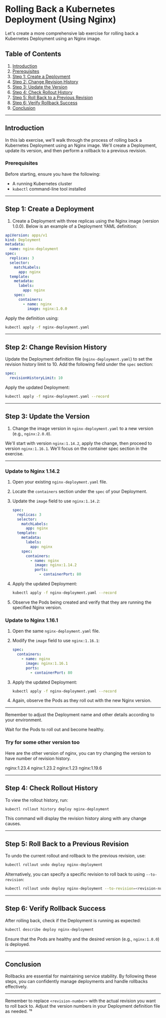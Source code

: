 # Rolling Back a Kubernetes Deployment (Using Nginx)

Let's create a more comprehensive lab exercise for rolling back a Kubernetes Deployment using an Nginx image. 

## Table of Contents
1. [Introduction](#introduction)
2. [Prerequisites](#prerequisites)
3. [Step 1: Create a Deployment](#step-1-create-a-deployment)
4. [Step 2: Change Revision History](#step-2-change-revision-history)
5. [Step 3: Update the Version ](#step-3-update-the-version)
6. [Step 4: Check Rollout History](#step-4-check-rollout-history)
7. [Step 5: Roll Back to a Previous Revision](#step-5-roll-back-to-a-previous-revision)
8. [Step 6: Verify Rollback Success](#step-6-verify-rollback-success)
9. [Conclusion](#conclusion)

---

## Introduction
In this lab exercise, we'll walk through the process of rolling back a Kubernetes Deployment using an Nginx image. We'll create a Deployment, update its version, and then perform a rollback to a previous revision.

### Prerequisites
Before starting, ensure you have the following:
- A running Kubernetes cluster
- `kubectl` command-line tool installed

---

## Step 1: Create a Deployment
1. Create a Deployment with three replicas using the Nginx image (version 1.0.0). Below is an example of a Deployment YAML definition:

```yaml
apiVersion: apps/v1
kind: Deployment
metadata:
  name: nginx-deployment
spec:
  replicas: 3
  selector:
    matchLabels:
      app: nginx
  template:
    metadata:
      labels:
        app: nginx
    spec:
      containers:
        - name: nginx
          image: nginx:1.0.0
```

Apply the definition using:

```bash
kubectl apply -f nginx-deployment.yaml
```

---

## Step 2: Change Revision History
Update the Deployment definition file (`nginx-deployment.yaml`) to set the revision history limit to 10. Add the following field under the `spec` section:

```yaml
spec:
  revisionHistoryLimit: 10
```

Apply the updated Deployment:

```bash
kubectl apply -f nginx-deployment.yaml --record
```

---

## Step 3: Update the Version
1. Change the image version in `nginx-deployment.yaml` to a new version (e.g., `nginx:2.0.0`).

We'll start with version `nginx:1.14.2`, apply the change, then proceed to version `nginx:1.16.1`. We'll focus on the container spec section in the exercise.

---

###  Update to Nginx 1.14.2
1. Open your existing `nginx-deployment.yaml` file.
2. Locate the `containers` section under the `spec` of your Deployment.
3. Update the `image` field to use `nginx:1.14.2`:

   ```yaml
   spec:
     replicas: 3
     selector:
       matchLabels:
         app: nginx
     template:
       metadata:
         labels:
           app: nginx
       spec:
         containers:
           - name: nginx
             image: nginx:1.14.2
             ports:
               - containerPort: 80
   ```

4. Apply the updated Deployment:

   ```bash
   kubectl apply -f nginx-deployment.yaml --record
   ```

5. Observe the Pods being created and verify that they are running the specified Nginx version.

### Update to Nginx 1.16.1
1. Open the same `nginx-deployment.yaml` file.
2. Modify the `image` field to use `nginx:1.16.1`:

   ```yaml
   spec:
     containers:
       - name: nginx
         image: nginx:1.16.1
         ports:
           - containerPort: 80
   ```

3. Apply the updated Deployment:

   ```bash
   kubectl apply -f nginx-deployment.yaml --record
   ```

4. Again, observe the Pods as they roll out with the new Nginx version.

---

Remember to adjust the Deployment name and other details according to your environment. 

Wait for the Pods to roll out and become healthy.

### Try for some other version too

Here are the other version of nginx, you can try changing the version to have number of revision history.

nginx:1.23.4
nginx:1.23.2
nginx:1.23
nginx:1.19.6

---

## Step 4: Check Rollout History
To view the rollout history, run:

```bash
kubectl rollout history deploy nginx-deployment
```

This command will display the revision history along with any change causes.

---

## Step 5: Roll Back to a Previous Revision
To undo the current rollout and rollback to the previous revision, use:

```bash
kubectl rollout undo deploy nginx-deployment
```

Alternatively, you can specify a specific revision to roll back to using `--to-revision`:

```bash
kubectl rollout undo deploy nginx-deployment --to-revision=<revision-number>
```

---

## Step 6: Verify Rollback Success
After rolling back, check if the Deployment is running as expected:

```bash
kubectl describe deploy nginx-deployment
```

Ensure that the Pods are healthy and the desired version (e.g., `nginx:1.0.0`) is deployed.

---

## Conclusion
Rollbacks are essential for maintaining service stability. By following these steps, you can confidently manage deployments and handle rollbacks effectively.

---

Remember to replace `<revision-number>` with the actual revision you want to roll back to. Adjust the version numbers in your Deployment definition file as needed. ¹⁵

